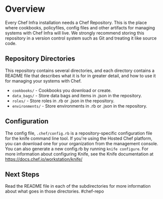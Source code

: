 # Overview

Every Chef Infra installation needs a Chef Repository. This is the place where cookbooks, policyfiles, config files and other artifacts for managing systems with Chef Infra will live. We strongly recommend storing this repository in a version control system such as Git and treating it like source code.

## Repository Directories

This repository contains several directories, and each directory contains a README file that describes what it is for in greater detail, and how to use it for managing your systems with Chef.

- `cookbooks/` - Cookbooks you download or create.
- `data_bags/` - Store data bags and items in .json in the repository.
- `roles/` - Store roles in .rb or .json in the repository.
- `environments/` - Store environments in .rb or .json in the repository.

## Configuration

The config file, `.chef/config.rb` is a repository-specific configuration file for the knife command line tool. If you're using the Hosted Chef platform, you can download one for your organization from the management console. You can also generate a new config.rb by running `knife configure`. For more information about configuring Knife, see the Knife documentation at https://docs.chef.io/workstation/knife/

## Next Steps

Read the README file in each of the subdirectories for more information about what goes in those directories.
#chef-repo
